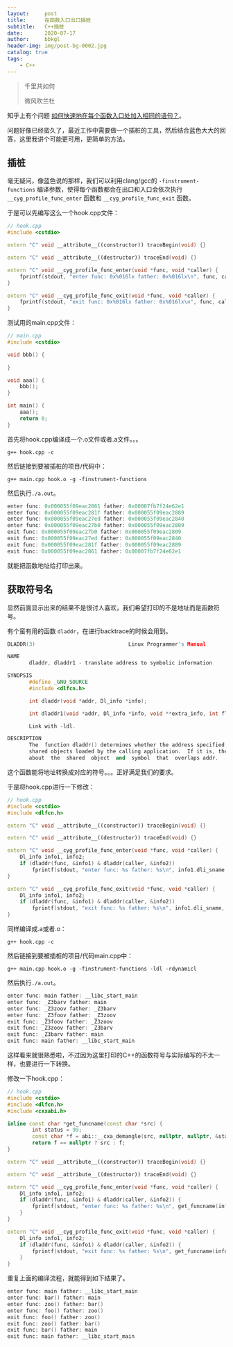 ```yaml
---
layout:     post
title:      在函数入口出口插桩
subtitle:   C++插桩
date:       2020-07-17
author:     bbkgl
header-img: img/post-bg-0002.jpg
catalog: true
tags:
    - C++
---
```


> 千里共如何
>
> 微风吹兰杜 

知乎上有个问题 [如何快速地在每个函数入口处加入相同的语句？]( https://www.zhihu.com/question/56132218 )。

问题好像已经蛮久了，最近工作中需要做一个插桩的工具，然后结合蓝色大大的回答，这里我讲个可能更可用，更简单的方法。 

## 插桩

毫无疑问，像蓝色说的那样，我们可以利用clang/gcc的 `-finstrument-functions` 编译参数，使得每个函数都会在出口和入口会依次执行 `__cyg_profile_func_enter` 函数和 `__cyg_profile_func_exit` 函数。

于是可以先编写这么一个hook.cpp文件：

```cpp
// hook.cpp
#include <cstdio>

extern "C" void __attribute__((constructor)) traceBegin(void) {}

extern "C" void __attribute__((destructor)) traceEnd(void) {}

extern "C" void __cyg_profile_func_enter(void *func, void *caller) {
    fprintf(stdout, "enter func: 0x%016lx father: 0x%016lx\n", func, caller);
}

extern "C" void __cyg_profile_func_exit(void *func, void *caller) {
    fprintf(stdout, "exit func: 0x%016lx father: 0x%016lx\n", func, caller);
}
```

测试用的main.cpp文件：

```cpp
// main.cpp
#include <cstdio>

void bbb() {
    
}

void aaa() {
    bbb();
}

int main() {
    aaa();
    return 0;
}
```

首先将hook.cpp编译成一个.o文件或者.a文件。。。

```shell
g++ hook.cpp -c
```

然后链接到要被插桩的项目/代码中：

```shell
g++ main.cpp hook.o -g -finstrument-functions
```

然后执行`./a.out`。

```cpp
enter func: 0x000055f09eac2861 father: 0x00007fb7f24e62e1
enter func: 0x000055f09eac281f father: 0x000055f09eac2889
enter func: 0x000055f09eac27ed father: 0x000055f09eac2840
enter func: 0x000055f09eac27b0 father: 0x000055f09eac2809
exit func: 0x000055f09eac27b0 father: 0x000055f09eac2809
exit func: 0x000055f09eac27ed father: 0x000055f09eac2840
exit func: 0x000055f09eac281f father: 0x000055f09eac2889
exit func: 0x000055f09eac2861 father: 0x00007fb7f24e62e1
```

就能把函数地址给打印出来。

## 获取符号名

显然前面显示出来的结果不是很讨人喜欢，我们希望打印的不是地址而是函数符号。

有个蛮有用的函数 `dladdr`，在进行backtrace的时候会用到。

```cpp
DLADDR(3)                              Linux Programmer's Manual                              DLADDR(3)

NAME
       dladdr, dladdr1 - translate address to symbolic information

SYNOPSIS
       #define _GNU_SOURCE
       #include <dlfcn.h>

       int dladdr(void *addr, Dl_info *info);

       int dladdr1(void *addr, Dl_info *info, void **extra_info, int flags);

       Link with -ldl.

DESCRIPTION
       The  function dladdr() determines whether the address specified in addr is located in one of the
       shared objects loaded by the calling application.  If it is, then dladdr()  returns  information
       about  the  shared  object  and  symbol  that  overlaps addr.  
```

这个函数能将地址转换成对应的符号。。。正好满足我们的要求。

于是将hook.cpp进行一下修改：

```cpp
// hook.cpp
#include <cstdio>
#include <dlfcn.h>

extern "C" void __attribute__((constructor)) traceBegin(void) {}

extern "C" void __attribute__((destructor)) traceEnd(void) {}

extern "C" void __cyg_profile_func_enter(void *func, void *caller) {
    Dl_info info1, info2;
    if (dladdr(func, &info1) & dladdr(caller, &info2))
        fprintf(stdout, "enter func: %s father: %s\n", info1.dli_sname, info2.dli_sname);
}

extern "C" void __cyg_profile_func_exit(void *func, void *caller) {
    Dl_info info1, info2;
    if (dladdr(func, &info1) & dladdr(caller, &info2))
        fprintf(stdout, "exit func: %s father: %s\n", info1.dli_sname, info2.dli_sname);
}
```

同样编译成.a或者.o：

```shell
g++ hook.cpp -c
```

然后链接到要被插桩的项目/代码main.cpp中：

```shell
g++ main.cpp hook.o -g -finstrument-functions -ldl -rdynamicl
```

然后执行`./a.out`。

```cpp
enter func: main father: __libc_start_main
enter func: _Z3barv father: main
enter func: _Z3zoov father: _Z3barv
enter func: _Z3foov father: _Z3zoov
exit func: _Z3foov father: _Z3zoov
exit func: _Z3zoov father: _Z3barv
exit func: _Z3barv father: main
exit func: main father: __libc_start_main
```

这样看来就很熟悉啦，不过因为这里打印的C++的函数符号与实际编写的不太一样，也要进行一下转换。

修改一下hook.cpp：

```cpp
// hook.cpp
#include <cstdio>
#include <dlfcn.h>
#include <cxxabi.h>

inline const char *get_funcname(const char *src) {
        int status = 99;
        const char *f = abi::__cxa_demangle(src, nullptr, nullptr, &status);
        return f == nullptr ? src : f;
}

extern "C" void __attribute__((constructor)) traceBegin(void) {}

extern "C" void __attribute__((destructor)) traceEnd(void) {}

extern "C" void __cyg_profile_func_enter(void *func, void *caller) {
    Dl_info info1, info2;
    if (dladdr(func, &info1) & dladdr(caller, &info2)) {
        fprintf(stdout, "enter func: %s father: %s\n", get_funcname(info1.dli_sname), get_funcname(info2.dli_sname));
    }
}

extern "C" void __cyg_profile_func_exit(void *func, void *caller) {
    Dl_info info1, info2;
    if (dladdr(func, &info1) & dladdr(caller, &info2)) {
        fprintf(stdout, "exit func: %s father: %s\n", get_funcname(info1.dli_sname), get_funcname(info2.dli_sname));
    }
}
```

重复上面的编译流程，就能得到如下结果了。

```cpp
enter func: main father: __libc_start_main
enter func: bar() father: main
enter func: zoo() father: bar()
enter func: foo() father: zoo()
exit func: foo() father: zoo()
exit func: zoo() father: bar()
exit func: bar() father: main
exit func: main father: __libc_start_main
```